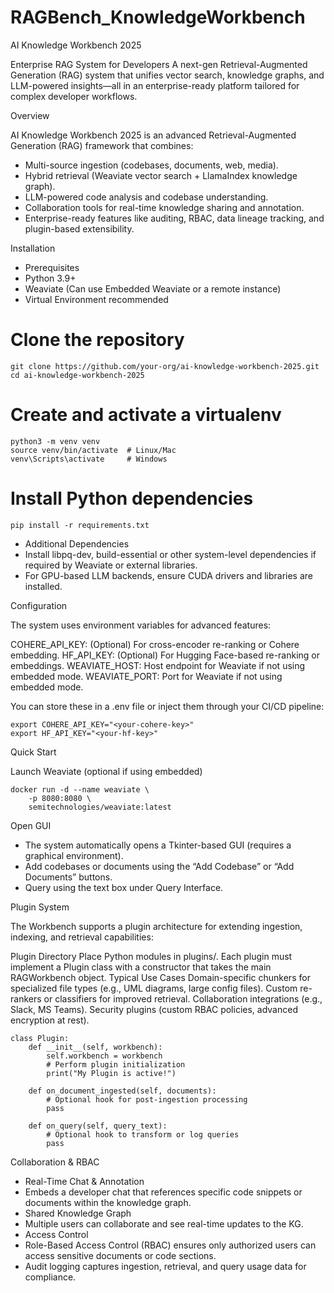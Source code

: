 # RAGBench_KnowledgeWorkbench

AI Knowledge Workbench 2025

Enterprise RAG System for Developers
A next-gen Retrieval-Augmented Generation (RAG) system that unifies vector search, knowledge graphs, and LLM-powered insights—all in an enterprise-ready platform tailored for complex developer workflows.

Overview

AI Knowledge Workbench 2025 is an advanced Retrieval-Augmented Generation (RAG) framework that combines:

* Multi-source ingestion (codebases, documents, web, media).
* Hybrid retrieval (Weaviate vector search + LlamaIndex knowledge graph).
* LLM-powered code analysis and codebase understanding.
* Collaboration tools for real-time knowledge sharing and annotation.
* Enterprise-ready features like auditing, RBAC, data lineage tracking, and plugin-based extensibility.

Installation

* Prerequisites
* Python 3.9+
* Weaviate (Can use Embedded Weaviate or a remote instance)
* Virtual Environment recommended

# Clone the repository
```
git clone https://github.com/your-org/ai-knowledge-workbench-2025.git
cd ai-knowledge-workbench-2025
```

# Create and activate a virtualenv
```
python3 -m venv venv
source venv/bin/activate  # Linux/Mac
venv\Scripts\activate     # Windows
```

# Install Python dependencies
```
pip install -r requirements.txt
```
* Additional Dependencies
* Install libpq-dev, build-essential or other system-level dependencies if required by Weaviate or external libraries.
* For GPU-based LLM backends, ensure CUDA drivers and libraries are installed.

Configuration

The system uses environment variables for advanced features:

COHERE_API_KEY: (Optional) For cross-encoder re-ranking or Cohere embedding.
HF_API_KEY: (Optional) For Hugging Face-based re-ranking or embeddings.
WEAVIATE_HOST: Host endpoint for Weaviate if not using embedded mode.
WEAVIATE_PORT: Port for Weaviate if not using embedded mode.

You can store these in a .env file or inject them through your CI/CD pipeline:

```
export COHERE_API_KEY="<your-cohere-key>"
export HF_API_KEY="<your-hf-key>"
```

Quick Start

Launch Weaviate (optional if using embedded)


```
docker run -d --name weaviate \
    -p 8080:8080 \
    semitechnologies/weaviate:latest
```

Open GUI
* The system automatically opens a Tkinter-based GUI (requires a graphical environment).
* Add codebases or documents using the “Add Codebase” or “Add Documents” buttons.
* Query using the text box under Query Interface.

Plugin System

The Workbench supports a plugin architecture for extending ingestion, indexing, and retrieval capabilities:

Plugin Directory
Place Python modules in plugins/. Each plugin must implement a Plugin class with a constructor that takes the main RAGWorkbench object.
Typical Use Cases
Domain-specific chunkers for specialized file types (e.g., UML diagrams, large config files).
Custom re-rankers or classifiers for improved retrieval.
Collaboration integrations (e.g., Slack, MS Teams).
Security plugins (custom RBAC policies, advanced encryption at rest).

```
class Plugin:
    def __init__(self, workbench):
        self.workbench = workbench
        # Perform plugin initialization
        print("My Plugin is active!")

    def on_document_ingested(self, documents):
        # Optional hook for post-ingestion processing
        pass

    def on_query(self, query_text):
        # Optional hook to transform or log queries
        pass
```

Collaboration & RBAC

* Real-Time Chat & Annotation
* Embeds a developer chat that references specific code snippets or documents within the knowledge graph.
* Shared Knowledge Graph
* Multiple users can collaborate and see real-time updates to the KG.
* Access Control
* Role-Based Access Control (RBAC) ensures only authorized users can access sensitive documents or code sections.
* Audit logging captures ingestion, retrieval, and query usage data for compliance.

